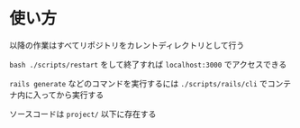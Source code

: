 # 使い方

以降の作業はすべてリポジトリをカレントディレクトリとして行う

`bash ./scripts/restart` をして終了すれば `localhost:3000` でアクセスできる

`rails generate` などのコマンドを実行するには `./scripts/rails/cli` でコンテナ内に入ってから実行する

ソースコードは `project/` 以下に存在する

